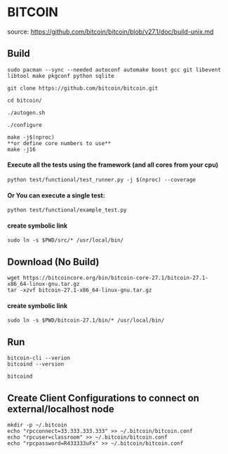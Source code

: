 # BITCOIN

source: https://github.com/bitcoin/bitcoin/blob/v27.1/doc/build-unix.md

## Build

    sudo pacman --sync --needed autoconf automake boost gcc git libevent libtool make pkgconf python sqlite
    
    git clone https://github.com/bitcoin/bitcoin.git
    
    cd bitcoin/
    
    ./autogen.sh
    
    ./configure
    
    make -j$(nproc)
    **or define core numbers to use**
    make -j16

#### Execute all the tests using the framework (and all cores from your cpu)

    python test/functional/test_runner.py -j $(nproc) --coverage

#### Or You can execute a single test:
  
    python test/functional/example_test.py

#### create symbolic link

    sudo ln -s $PWD/src/* /usr/local/bin/

## Download (No Build)

    wget https://bitcoincore.org/bin/bitcoin-core-27.1/bitcoin-27.1-x86_64-linux-gnu.tar.gz
    tar -xzvf bitcoin-27.1-x86_64-linux-gnu.tar.gz

#### create symbolic link

    sudo ln -s $PWD/bitcoin-27.1/bin/* /usr/local/bin/

## Run

    bitcoin-cli --verion
    bitcoind --version

    bitcoind

## Create Client Configurations to connect on external/localhost node

    mkdir -p ~/.bitcoin
    echo "rpcconnect=33.333.333.333" >> ~/.bitcoin/bitcoin.conf
    echo "rpcuser=classroom" >> ~/.bitcoin/bitcoin.conf
    echo "rpcpassword=R433333uFx" >> ~/.bitcoin/bitcoin.conf
